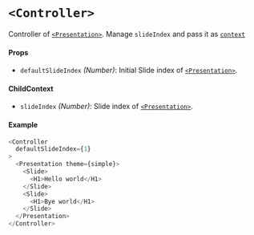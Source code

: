 # `<Controller>`

Controller of [`<Presentation>`](/docs/api/Presentation).
Manage `slideIndex` and pass it as [`context`](https://facebook.github.io/react/docs/context.html)

#### Props

- `defaultSlideIndex` *(Number)*: Initial Slide index of [`<Presentation>`](/docs/api/Presentation).

#### ChildContext

- `slideIndex` *(Number)*: Slide index of [`<Presentation>`](/docs/api/Presentation).

#### Example

```js
<Controller
  defaultSlideIndex={1}
>
  <Presentation theme={simple}>
    <Slide>
      <H1>Hello world</H1>
    </Slide>
    <Slide>
      <H1>Bye world</H1>
    </Slide>
  </Presentation>
</Controller>
```
